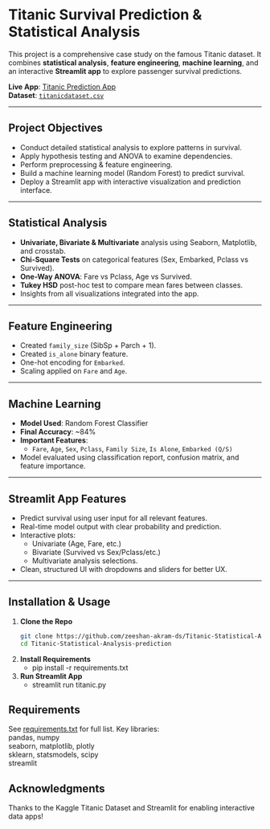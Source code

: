 # Titanic Survival Prediction & Statistical Analysis

This project is a comprehensive case study on the famous Titanic dataset. It combines **statistical analysis**, **feature engineering**, **machine learning**, and an interactive **Streamlit app** to explore passenger survival predictions.

 **Live App**: [Titanic Prediction App](https://titanic-statistical-analysis-prediction-hok7vkjvuqgbjce6vxpbaa.streamlit.app/)  
 **Dataset**: [`titanicdataset.csv`](https://github.com/zeeshan-akram-ds/Titanic-Statistical-Analysis-prediction/blob/main/titanicdataset.csv)

---

## Project Objectives

- Conduct detailed statistical analysis to explore patterns in survival.
- Apply hypothesis testing and ANOVA to examine dependencies.
- Perform preprocessing & feature engineering.
- Build a machine learning model (Random Forest) to predict survival.
- Deploy a Streamlit app with interactive visualization and prediction interface.

---

## Statistical Analysis

- **Univariate, Bivariate & Multivariate** analysis using Seaborn, Matplotlib, and crosstab.
- **Chi-Square Tests** on categorical features (Sex, Embarked, Pclass vs Survived).
- **One-Way ANOVA**: Fare vs Pclass, Age vs Survived.
- **Tukey HSD** post-hoc test to compare mean fares between classes.
- Insights from all visualizations integrated into the app.

---

## Feature Engineering

- Created `family_size` (SibSp + Parch + 1).
- Created `is_alone` binary feature.
- One-hot encoding for `Embarked`.
- Scaling applied on `Fare` and `Age`.

---

## Machine Learning

- **Model Used**: Random Forest Classifier  
- **Final Accuracy**: ~84%
- **Important Features**:
  - `Fare`, `Age`, `Sex`, `Pclass`, `Family Size`, `Is Alone`, `Embarked (Q/S)`
- Model evaluated using classification report, confusion matrix, and feature importance.

---

## Streamlit App Features

- Predict survival using user input for all relevant features.
- Real-time model output with clear probability and prediction.
- Interactive plots:
  - Univariate (Age, Fare, etc.)
  - Bivariate (Survived vs Sex/Pclass/etc.)
  - Multivariate analysis selections.
- Clean, structured UI with dropdowns and sliders for better UX.

---

## Installation & Usage

1. **Clone the Repo**
   ```bash
   git clone https://github.com/zeeshan-akram-ds/Titanic-Statistical-Analysis-prediction.git
   cd Titanic-Statistical-Analysis-prediction  
2. **Install Requirements**  
   - pip install -r requirements.txt  
3. **Run Streamlit App**  
   - streamlit run titanic.py  
## Requirements  
See [requirements.txt](https://github.com/zeeshan-akram-ds/Titanic-Statistical-Analysis-prediction/blob/main/requirements.txt) for full list. Key libraries:  
pandas, numpy  
seaborn, matplotlib, plotly  
sklearn, statsmodels, scipy  
streamlit  
## Acknowledgments  
Thanks to the Kaggle Titanic Dataset and Streamlit for enabling interactive data apps!
